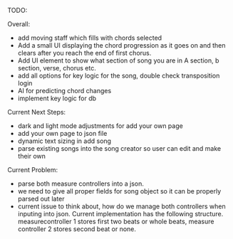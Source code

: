TODO:

Overall:
- add moving staff which fills with chords selected
- Add a small UI displaying the chord progression as it goes on and then clears after you reach the end of first chorus.
- Add UI element to show what section of song you are in A section, b section, verse, chorus etc.
- add all options for key logic for the song, double check transposition login
- AI for predicting chord changes
- implement key logic for db

Current Next Steps:

- dark and light mode adjustments for add your own page
- add your own page to json file
- dynamic text sizing in add song
- parse existing songs into the song creator so user can edit and make their own

Current Problem:

- parse both measure controllers into a json.
- we need to give all proper fields for song object so it can be properly parsed out later
- current issue to think about, how do we manage both controllers when inputing into json. Current
implementation has the following structure. measurecontroller 1 stores first two beats or whole beats, measure controller 2 stores second beat or none.

